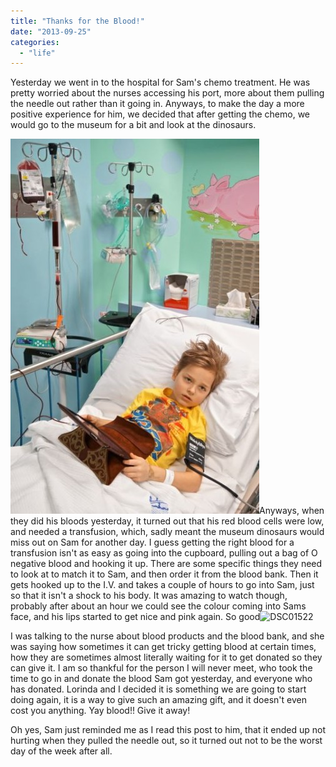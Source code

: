 ```yaml
---
title: "Thanks for the Blood!"
date: "2013-09-25"
categories: 
  - "life"
---
```


Yesterday we went in to the hospital for Sam's chemo treatment. He was pretty worried about the nurses accessing his port, more about them pulling the needle out rather than it going in. Anyways, to make the day a more positive experience for him, we decided that after getting the chemo, we would go to the museum for a bit and look at the dinosaurs.

[![DSC01525](images/DSC01525-398x600.jpg "Sam gets a bag of blood")](http://www.lookeeneea.com/wp-content/uploads/2013/09/DSC01525.jpg)Anyways, when they did his bloods yesterday, it turned out that his red blood cells were low, and needed a transfusion, which, sadly meant the museum dinosaurs would miss out on Sam for another day. I guess getting the right blood for a transfusion isn't as easy as going into the cupboard, pulling out a bag of O negative blood and hooking it up. There are some specific things they need to look at to match it to Sam, and then order it from the blood bank. Then it gets hooked up to the I.V. and takes a couple of hours to go into Sam, just so that it isn't a shock to his body. It was amazing to watch though, probably after about an hour we could see the colour coming into Sams face, and his lips started to get nice and pink again. So good![![DSC01522](images/DSC01522-600x398.jpg)](http://www.lookeeneea.com/wp-content/uploads/2013/09/DSC01522.jpg)

I was talking to the nurse about blood products and the blood bank, and she was saying how sometimes it can get tricky getting blood at certain times, how they are sometimes almost literally waiting for it to get donated so they can give it. I am so thankful for the person I will never meet, who took the time to go in and donate the blood Sam got yesterday, and everyone who has donated. Lorinda and I decided it is something we are going to start doing again, it is a way to give such an amazing gift, and it doesn't even cost you anything. Yay blood!! Give it away!

Oh yes, Sam just reminded me as I read this post to him, that it ended up not hurting when they pulled the needle out, so it turned out not to be the worst day of the week after all.
